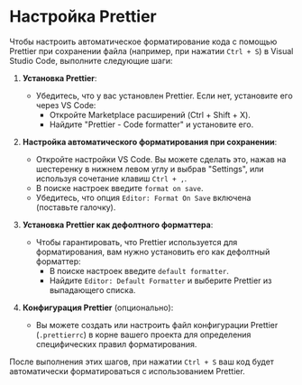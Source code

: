 # Настройка Prettier

Чтобы настроить автоматическое форматирование кода с помощью Prettier при сохранении файла (например, при нажатии `Ctrl + S`) в Visual Studio Code, выполните следующие шаги:

1. **Установка Prettier**:

   - Убедитесь, что у вас установлен Prettier. Если нет, установите его через VS Code:
     - Откройте Marketplace расширений (Ctrl + Shift + X).
     - Найдите "Prettier - Code formatter" и установите его.

2. **Настройка автоматического форматирования при сохранении**:

   - Откройте настройки VS Code. Вы можете сделать это, нажав на шестеренку в нижнем левом углу и выбрав "Settings", или используя сочетание клавиш `Ctrl + ,`.
   - В поиске настроек введите `format on save`.
   - Убедитесь, что опция `Editor: Format On Save` включена (поставьте галочку).

3. **Установка Prettier как дефолтного форматтера**:

   - Чтобы гарантировать, что Prettier используется для форматирования, вам нужно установить его как дефолтный форматтер:
     - В поиске настроек введите `default formatter`.
     - Найдите `Editor: Default Formatter` и выберите Prettier из выпадающего списка.

4. **Конфигурация Prettier** (опционально):

   - Вы можете создать или настроить файл конфигурации Prettier (`.prettierrc`) в корне вашего проекта для определения специфических правил форматирования.

После выполнения этих шагов, при нажатии `Ctrl + S` ваш код будет автоматически форматироваться с использованием Prettier.
